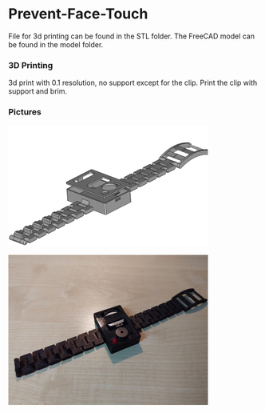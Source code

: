 ﻿# Prevent-Face-Touch

File for 3d printing can be found in the STL folder. The FreeCAD model can be found in the model folder. 

### 3D Printing

3d print with 0.1 resolution, no support except for the clip. Print the clip with support and brim.

### Pictures

![Model](https://github.com/leonvandenbeukel/Prevent-Face-Touch/blob/master/Image/ModelPreview.png)

![Model](https://github.com/leonvandenbeukel/Prevent-Face-Touch/blob/master/Image/Photo.jpg)
